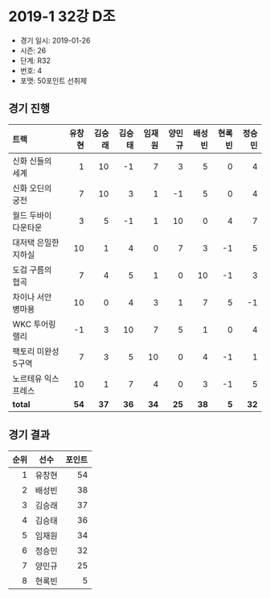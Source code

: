 # 2019-1 32강 D조

- 경기 일시: 2019-01-26
- 시즌: 26
- 단계: R32
- 번호: 4
- 포맷: 50포인트 선취제





## 경기 진행

| 트랙 | 유창현 | 김승래 | 김승태 | 임재원 | 양민규 | 배성빈 | 현록빈 | 정승민 |
|:---|---:|---:|---:|---:|---:|---:|---:|---:|
| 신화 신들의 세계 | 1 | 10 | -1 | 7 | 3 | 5 | 0 | 4 |
| 신화 오딘의 궁전 | 7 | 10 | 3 | 1 | -1 | 5 | 0 | 4 |
| 월드 두바이 다운타운 | 3 | 5 | -1 | 1 | 10 | 0 | 4 | 7 |
| 대저택 은밀한 지하실 | 10 | 1 | 4 | 0 | 7 | 3 | -1 | 5 |
| 도검 구름의 협곡 | 7 | 4 | 5 | 1 | 0 | 10 | -1 | 3 |
| 차이나 서안 병마용 | 10 | 0 | 4 | 3 | 1 | 7 | 5 | -1 |
| WKC 투어링 랠리 | -1 | 3 | 10 | 7 | 5 | 1 | 0 | 4 |
| 팩토리 미완성 5구역 | 7 | 3 | 5 | 10 | 0 | 4 | -1 | 1 |
| 노르테유 익스프레스 | 10 | 1 | 7 | 4 | 0 | 3 | -1 | 5 |
| __total__ | __54__ | __37__ | __36__ | __34__ | __25__ | __38__ | __5__ | __32__ |




## 경기 결과

| 순위 | 선수 | 포인트 |
|---:|:---:|---:|
| 1 | 유창현 | 54 |
| 2 | 배성빈 | 38 |
| 3 | 김승래 | 37 |
| 4 | 김승태 | 36 |
| 5 | 임재원 | 34 |
| 6 | 정승민 | 32 |
| 7 | 양민규 | 25 |
| 8 | 현록빈 | 5 |

